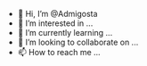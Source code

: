 - 👋 Hi, I’m @Admigosta
- 👀 I’m interested in ...
- 🌱 I’m currently learning ...
- 💞️ I’m looking to collaborate on ...
- 📫 How to reach me ...

<!---
Admigosta/Admigosta is a ✨ special ✨ repository because its `README.md` (this file) appears on your GitHub profile.
You can click the Preview link to take a look at your changes.
--->
